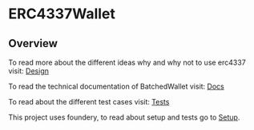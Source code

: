 # ERC4337Wallet

## Overview

To read more about the different ideas why and why not to use erc4337 visit:
[Design](Docs/Design.md)  

To read the technical documentation of BatchedWallet visit:
[Docs](Docs/BatchedWallet.md)

To read about the different test cases visit:
[Tests](Docs/BatchedWallet.md)

This project uses foundery, to read about setup and tests go to [Setup](/ERC4337Wallet/README.md). 